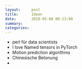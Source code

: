 ```yaml
---
layout:     post
title:      Ideen
date:       2020-05-08 08:13:00
summary:    
categories: 
---
```

- perl für data scientists
- I love Named tensors in PyTorch
- Motion prediction algorithms
- Chinesische Betonung
- 
